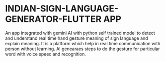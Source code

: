 # INDIAN-SIGN-LANGUAGE-GENERATOR-FLUTTER APP
An app integrated with gemini AI with python self trained model to detect and understand real time hand gesture meaning of sign language and explain meaning. It is a platform which help in real time communication with person without learning. AI genearaes steps to do the gesture for particular word with voice speec and recognition.
